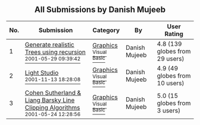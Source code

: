 ﻿<div align="center">

## All Submissions by Danish Mujeeb

</div>

No.  | Submission | Category | By   | User Rating
---- | ---------- | -------- | ---- | -----------
1 | [Generate realistic Trees using recursion<br /><sup>2001-05-29 09:39:42</sup>](https://github.com/Planet-Source-Code/danish-mujeeb-generate-realistic-trees-using-recursion__1-23556) | [Graphics<br /><sup>Visual Basic</sup>](../ByCategory/graphics__1-46.md) | Danish Mujeeb | 4.8 (139 globes from 29 users)
2 | [Light Studio<br /><sup>2001-11-13 18:28:08</sup>](https://github.com/Planet-Source-Code/danish-mujeeb-light-studio__1-28869) | [Graphics<br /><sup>Visual Basic</sup>](../ByCategory/graphics__1-46.md) | Danish Mujeeb | 4.9 (49 globes from 10 users)
3 | [Cohen Sutherland & Liang Barsky Line Clipping Algorithms<br /><sup>2001-05-24 12:28:56</sup>](https://github.com/Planet-Source-Code/danish-mujeeb-cohen-sutherland-liang-barsky-line-clipping-algorithms__1-23409) | [Graphics<br /><sup>Visual Basic</sup>](../ByCategory/graphics__1-46.md) | Danish Mujeeb | 5.0 (15 globes from 3 users)
